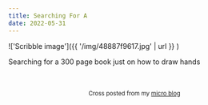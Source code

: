 ```yaml
---
title: Searching For A
date: 2022-05-31
---
```

!['Scribble image']({{ '/img/48887f9617.jpg' | url }} )
<br>
<p>Searching for a 300 page book just on how to draw hands</p>

<br>
<br>
<center><small>Cross posted from my <a href='http://micro.blog/joshnicholas'>micro blog</a></small></center>
<br>
    